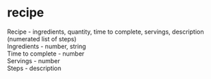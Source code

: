 # recipe
Recipe - ingredients, quantity, time to complete, servings, description (numerated list of steps)
<br> Ingredients - number, string
<br> Time to complete - number
<br> Servings - number
<br> Steps - description
